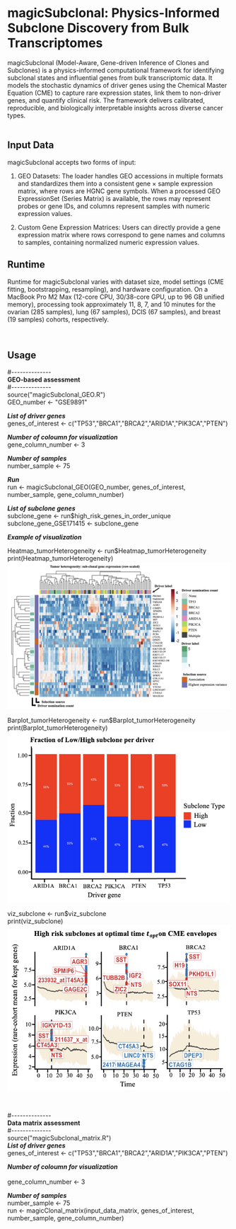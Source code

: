 # magicSubclonal: Physics-Informed Subclone Discovery from Bulk Transcriptomes
magicSubclonal (Model-Aware, Gene-driven Inference of Clones and Subclones) is a physics-informed computational framework for identifying subclonal states and influential genes from bulk transcriptomic data. It models the stochastic dynamics of driver genes using the Chemical Master Equation (CME) to capture rare expression states, link them to non-driver genes, and quantify clinical risk. The framework delivers calibrated, reproducible, and biologically interpretable insights across diverse cancer types.<br>
$~~$
## Input Data<br>
magicSubclonal accepts two forms of input: <br>
1.	GEO Datasets: The loader handles GEO accessions in multiple formats and standardizes them into a consistent gene × sample expression matrix, where rows are HGNC gene symbols. When a processed GEO ExpressionSet (Series Matrix) is available, the rows may represent probes or gene IDs, and columns represent samples with numeric expression values. <br>

2.	Custom Gene Expression Matrices: Users can directly provide a gene expression matrix where rows correspond to gene names and columns to samples, containing normalized numeric expression values. <br>

## Runtime<br>
Runtime for magicSubclonal varies with dataset size, model settings (CME fitting, bootstrapping, resampling), and hardware configuration. On a MacBook Pro M2 Max (12-core CPU, 30/38-core GPU, up to 96 GB unified memory), processing took approximately 11, 8, 7, and 10 minutes for the ovarian (285 samples), lung (67 samples), DCIS (67 samples), and breast (19 samples) cohorts, respectively. <br>

$~~$

## Usage <br>
#--------------<br>
**GEO-based assessment**<br>
#--------------<br>
source("magicSubclonal_GEO.R")<br>
GEO_number <- "GSE9891" <br>  

***List of driver genes***<br>
genes_of_interest <- c("TP53","BRCA1","BRCA2","ARID1A","PIK3CA","PTEN")<br>

***Number of coloumn for visualization***<br>
gene_column_number <- 3<br>

***Number of samples***<br>
number_sample <- 75<br>

***Run***<br>
run <- magicSubclonal_GEO(GEO_number, genes_of_interest, number_sample, gene_column_number)<br>

***List of subclone genes***<br>
subclone_gene <- run$high_risk_genes_in_order_unique<br>
subclone_gene_GSE171415 <- subclone_gene<br>

***Example of visualization***<br>

Heatmap_tumorHeterogeneity <- run$Heatmap_tumorHeterogeneity<br>
print(Heatmap_tumorHeterogeneity)
![](Figure/magicSubclonal_hetero.png)

Barplot_tumorHeterogeneity <- run$Barplot_tumorHeterogeneity<br>
print(Barplot_tumorHeterogeneity)<br>
![](Figure/magicSubclonal_fraction.png)

viz_subclone <- run$viz_subclone<br>
print(viz_subclone)<br>
![](Figure/magicSubclonal_genes.png)

$~~$

#--------------<br>
**Data matrix assessment**<br>
#--------------<br>
source("magicSubclonal_matrix.R")<br>
***List of driver genes***<br>
genes_of_interest <- c("TP53","BRCA1","BRCA2","ARID1A","PIK3CA","PTEN")<br>

***Number of coloumn for visualization***<br>  
gene_column_number <- 3<br>

***Number of samples***<br>
number_sample <- 75<br>
run <- magicClonal_matrix(input_data_matrix, genes_of_interest, number_sample, gene_column_number)<br>





